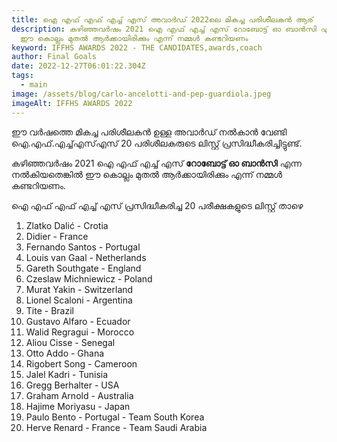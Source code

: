 ```yaml
---
title: ഐ എഫ് എഫ് എച്ച് എസ് അവാർഡ് 2022ലെ മികച്ച പരിശീലകൻ ആര്
description: കഴിഞ്ഞവർഷം 2021 ഐ എഫ് എച്ച് എസ് റോബോട്ട് ഓ ബാൻസി എന്ന നൽകിയതെങ്കിൽ
  ഈ കൊല്ലം മുതൽ ആർക്കായിരിക്കും എന്ന് നമ്മൾ കണ്ടറിയണം
keyword: IFFHS AWARDS 2022 - THE CANDIDATES,awards,coach
author: Final Goals
date: 2022-12-27T06:01:22.304Z
tags:
  - main
image: /assets/blog/carlo-ancelotti-and-pep-guardiola.jpeg
imageAlt: IFFHS AWARDS 2022
---
```

ഈ വർഷത്തെ മികച്ച പരിശീലകൻ ഉള്ള അവാർഡ് നൽകാൻ വേണ്ടി ഐ.എഫ്.എച്ച്എസ്എസ് 20 പരിശീലകരുടെ ലിസ്റ്റ് പ്രസിദ്ധീകരിച്ചിട്ടുണ്ട്. 

കഴിഞ്ഞവർഷം 2021 ഐ എഫ് എച്ച് എസ് **റോബോട്ട് ഓ ബാൻസി** എന്ന നൽകിയതെങ്കിൽ ഈ കൊല്ലം മുതൽ ആർക്കായിരിക്കും എന്ന് നമ്മൾ കണ്ടറിയണം.

ഐ എഫ് എഫ് എച്ച് എസ് പ്രസിദ്ധീകരിച്ച 20 പരീക്ഷകളുടെ ലിസ്റ്റ് താഴെ

1. Zlatko Dalić - Crotia
2. D﻿idier - France
3. F﻿ernando Santos - Portugal
4. L﻿ouis van Gaal - Netherlands
5. G﻿areth Southgate - England
6. C﻿zeslaw Michniewicz - Poland
7. M﻿urat Yakin - Switzerland
8. L﻿ionel Scaloni - Argentina
9. T﻿ite - Brazil
10. G﻿ustavo Alfaro - Ecuador
11. W﻿alid Regragui - Morocco
12. A﻿liou Cisse - Senegal
13. O﻿tto Addo - Ghana
14. R﻿igobert Song - Cameroon
15. J﻿alel Kadri - Tunisia
16. G﻿regg Berhalter - USA
17. G﻿raham Arnold - Australia
18. H﻿ajime Moriyasu - Japan
19. P﻿aulo Bento - Portugal - Team South Korea
20. H﻿erve Renard - France - Team Saudi Arabia